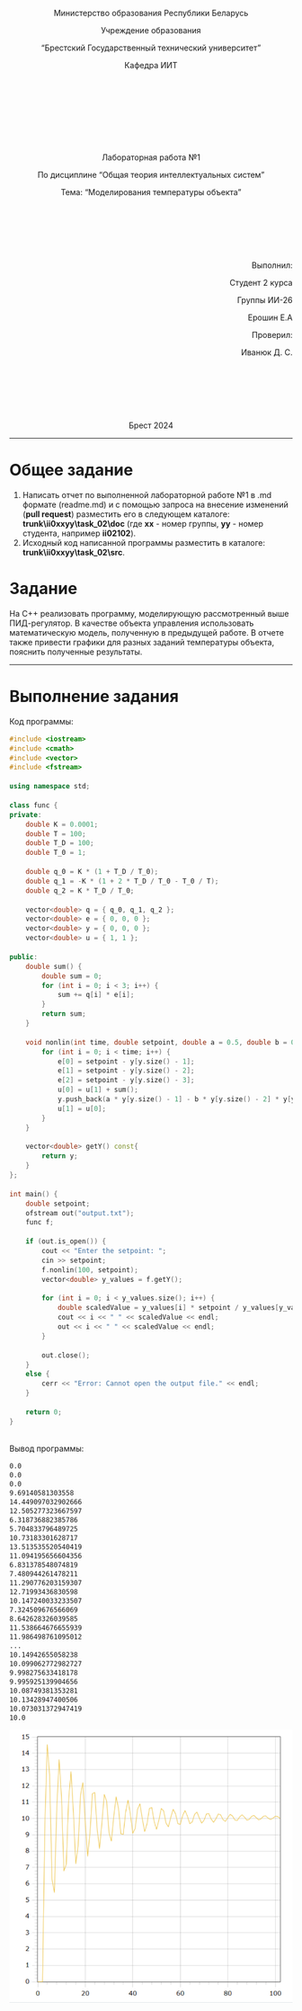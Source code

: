 <p align="center"> Министерство образования Республики Беларусь</p>
<p align="center">Учреждение образования</p>
<p align="center">“Брестский Государственный технический университет”</p>
<p align="center">Кафедра ИИТ</p>
<br><br><br><br><br><br><br>
<p align="center">Лабораторная работа №1</p>
<p align="center">По дисциплине “Общая теория интеллектуальных систем”</p>
<p align="center">Тема: “Моделирования температуры объекта”</p>
<br><br><br><br><br>
<p align="right">Выполнил:</p>
<p align="right">Студент 2 курса</p>
<p align="right">Группы ИИ-26</p>
<p align="right">Ерошин Е.А</p>
<p align="right">Проверил:</p>
<p align="right">Иванюк Д. С.</p>
<br><br><br><br><br>
<p align="center">Брест 2024</p>

---

# Общее задание #
1. Написать отчет по выполненной лабораторной работе №1 в .md формате (readme.md) и с помощью запроса на внесение изменений (**pull request**) разместить его в следующем каталоге: **trunk\ii0xxyy\task_02\doc** (где **xx** - номер группы, **yy** - номер студента, например **ii02102**).
2. Исходный код написанной программы разместить в каталоге: **trunk\ii0xxyy\task_02\src**.

# Задание #
На C++ реализовать программу, моделирующую рассмотренный выше ПИД-регулятор.  В качестве объекта управления использовать математическую модель, полученную в предыдущей работе.
В отчете также привести графики для разных заданий температуры объекта, пояснить полученные результаты.

---

# Выполнение задания #

Код программы:
```C++
#include <iostream>
#include <cmath>
#include <vector>
#include <fstream>

using namespace std;

class func {
private:
    double K = 0.0001;
    double T = 100;
    double T_D = 100;
    double T_0 = 1;

    double q_0 = K * (1 + T_D / T_0);
    double q_1 = -K * (1 + 2 * T_D / T_0 - T_0 / T);
    double q_2 = K * T_D / T_0;

    vector<double> q = { q_0, q_1, q_2 };
    vector<double> e = { 0, 0, 0 };
    vector<double> y = { 0, 0, 0 };
    vector<double> u = { 1, 1 };

public:
    double sum() {
        double sum = 0;
        for (int i = 0; i < 3; i++) {
            sum += q[i] * e[i];
        }
        return sum;
    }

    void nonlin(int time, double setpoint, double a = 0.5, double b = 0.3, double c = 0.9, double d = 0.7) {
        for (int i = 0; i < time; i++) {
            e[0] = setpoint - y[y.size() - 1];
            e[1] = setpoint - y[y.size() - 2];
            e[2] = setpoint - y[y.size() - 3];
            u[0] = u[1] + sum();
            y.push_back(a * y[y.size() - 1] - b * y[y.size() - 2] * y[y.size() - 2] + c * u[0] + d * sin(u[1]));
            u[1] = u[0];
        }
    }

    vector<double> getY() const{
        return y;
    }
};

int main() {
    double setpoint;
    ofstream out("output.txt");
    func f;

    if (out.is_open()) {
        cout << "Enter the setpoint: ";
        cin >> setpoint;
        f.nonlin(100, setpoint);
        vector<double> y_values = f.getY();

        for (int i = 0; i < y_values.size(); i++) {
            double scaledValue = y_values[i] * setpoint / y_values[y_values.size() - 1];
            cout << i << " " << scaledValue << endl;
            out << i << " " << scaledValue << endl;
        }

        out.close();
    }
    else {
        cerr << "Error: Cannot open the output file." << endl;
    }

    return 0;
}



```     

Вывод программы:

    0.0
    0.0
    0.0
    9.69140581303558
    14.449097032902666
    12.505277323667597
    6.318736882385786
    5.704833796489725
    10.73183301628717
    13.513535520540419
    11.094195656604356
    6.831378548074819
    7.480944261478211
    11.290776203159307
    12.71993436830598
    10.147240033233507
    7.324509676566069
    8.642628326039585
    11.538664676655939
    11.986498761095012
    ...
    10.14942655058238
    10.099062772982727
    9.998275633418178
    9.995925139904656
    10.08749381353281
    10.13428947400506
    10.073031372947419
    10.0
![График моделей с w = 10:](graph.png)
